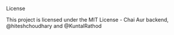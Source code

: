 License

This project is licensed under the MIT License - Chai Aur backend, @hiteshchoudhary and @KuntalRathod
